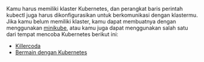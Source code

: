 Kamu harus memiliki klaster Kubernetes, dan perangkat baris perintah kubectl
juga harus dikonfigurasikan untuk berkomunikasi dengan klastermu. Jika kamu
belum memiliki klaster, kamu dapat membuatnya dengan menggunakan
[minikube](/id/docs/tasks/tools/#minikube),
atau kamu juga dapat menggunakan salah satu dari tempat mencoba Kubernetes berikut ini:

* [Killercoda](https://killercoda.com/playgrounds/scenario/kubernetes)
* [Bermain dengan Kubernetes](http://labs.play-with-k8s.com/)
